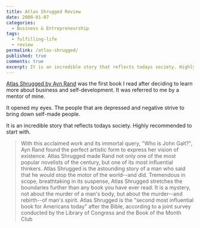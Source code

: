 ```yaml
---
title: Atlas Shrugged Review
date: 2000-01-07
categories:
  - Business & Entrepreneurship
tags:
  - fulfilling-life
  - review
permalink: /atlas-shrugged/
published: true
comments: true
excerpt: It is an incredible story that reflects todays society. Highly recommended to start with.
---
```

[Atlas Shrugged by Ayn Rand](https://amzn.to/460XAaS) was the first book I read after deciding to learn more about business and self-development. It was referred to me by a mentor of mine.

It opened my eyes. The people that are depressed and negative strive to bring down self-made people.

It is an incredible story that reflects todays society. Highly recommended to start with.

>With this acclaimed work and its immortal query, "Who is John Galt?", Ayn Rand found the perfect artistic form to express her vision of existence. Atlas Shrugged made Rand not only one of the most popular novelists of the century, but one of its most influential thinkers. Atlas Shrugged is the astounding story of a man who said that he would stop the motor of the world--and did. Tremendous in scope, breathtaking in its suspense, Atlas Shrugged stretches the boundaries further than any book you have ever read. It is a mystery, not about the murder of a man's body, but about the murder--and rebirth--of man's spirit. Atlas Shrugged is the "second most influential book for Americans today" after the Bible, according to a joint survey conducted by the Library of Congress and the Book of the Month Club
